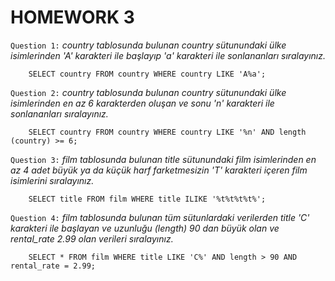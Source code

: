 # HOMEWORK 3

`Question 1:` _country tablosunda bulunan country sütunundaki ülke isimlerinden 'A' karakteri ile başlayıp 'a' karakteri ile sonlananları sıralayınız._
```
    SELECT country FROM country WHERE country LIKE 'A%a';
```
`Question 2:` _country tablosunda bulunan country sütunundaki ülke isimlerinden en az 6 karakterden oluşan ve sonu 'n' karakteri ile sonlananları sıralayınız._
```
    SELECT country FROM country WHERE country LIKE '%n' AND length (country) >= 6;
```
`Question 3:` _film tablosunda bulunan title sütunundaki film isimlerinden en az 4 adet büyük ya da küçük harf farketmesizin 'T' karakteri içeren film isimlerini sıralayınız._
```
    SELECT title FROM film WHERE title ILIKE '%t%t%t%t%';
```
`Question 4:` _film tablosunda bulunan tüm sütunlardaki verilerden title 'C' karakteri ile başlayan ve uzunluğu (length) 90 dan büyük olan ve rental_rate 2.99 olan verileri sıralayınız._
```
    SELECT * FROM film WHERE title LIKE 'C%' AND length > 90 AND rental_rate = 2.99;
```
